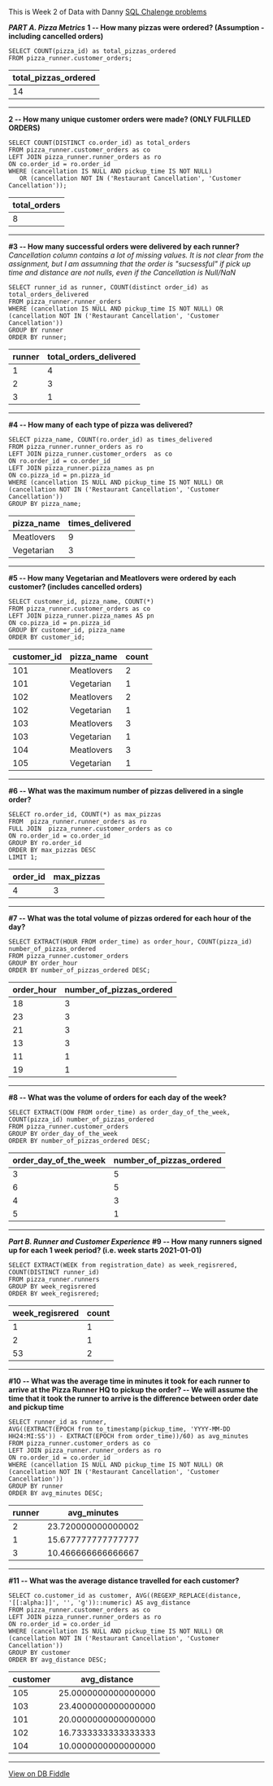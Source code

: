This is Week 2 of Data with Danny [SQL Chalenge problems](https://8weeksqlchallenge.com/case-study-2/)

***PART A. Pizza Metrics***
**1 -- How many pizzas were ordered? (Assumption - including cancelled orders)**

    SELECT COUNT(pizza_id) as total_pizzas_ordered
    FROM pizza_runner.customer_orders;

| total_pizzas_ordered |
| -------------------- |
| 14                   |

---
**2 -- How many unique customer orders were made? (ONLY FULFILLED ORDERS)**

    SELECT COUNT(DISTINCT co.order_id) as total_orders
    FROM pizza_runner.customer_orders as co
    LEFT JOIN pizza_runner.runner_orders as ro
    ON co.order_id = ro.order_id
    WHERE (cancellation IS NULL AND pickup_time IS NOT NULL) 
       OR (cancellation NOT IN ('Restaurant Cancellation', 'Customer Cancellation'));

| total_orders |
| ------------ |
| 8            |

---
**#3 -- How many successful orders were delivered by each runner?**
*Cancellation column contains a lot of missing values. It is not clear from the assignment, but I am assumning that the order is "sucsessful" 
if pick up time and distance are not nulls, even if the Cancellation is Null/NaN*

    SELECT runner_id as runner, COUNT(distinct order_id) as total_orders_delivered
    FROM pizza_runner.runner_orders
    WHERE (cancellation IS NULL AND pickup_time IS NOT NULL) OR (cancellation NOT IN ('Restaurant Cancellation', 'Customer Cancellation'))
    GROUP BY runner
    ORDER BY runner;

| runner | total_orders_delivered |
| ------ | ---------------------- |
| 1      | 4                      |
| 2      | 3                      |
| 3      | 1                      |

---
**#4 -- How many of each type of pizza was delivered?**

    SELECT pizza_name, COUNT(ro.order_id) as times_delivered
    FROM pizza_runner.runner_orders as ro
    LEFT JOIN pizza_runner.customer_orders  as co 
    ON ro.order_id = co.order_id
    LEFT JOIN pizza_runner.pizza_names as pn
    ON co.pizza_id = pn.pizza_id
    WHERE (cancellation IS NULL AND pickup_time IS NOT NULL) OR (cancellation NOT IN ('Restaurant Cancellation', 'Customer Cancellation'))
    GROUP BY pizza_name;

| pizza_name | times_delivered |
| ---------- | --------------- |
| Meatlovers | 9               |
| Vegetarian | 3               |

---
**#5 -- How many Vegetarian and Meatlovers were ordered by each customer? (includes cancelled orders)**

    SELECT customer_id, pizza_name, COUNT(*)
    FROM pizza_runner.customer_orders as co
    LEFT JOIN pizza_runner.pizza_names AS pn
    ON co.pizza_id = pn.pizza_id
    GROUP BY customer_id, pizza_name
    ORDER BY customer_id;

| customer_id | pizza_name | count |
| ----------- | ---------- | ----- |
| 101         | Meatlovers | 2     |
| 101         | Vegetarian | 1     |
| 102         | Meatlovers | 2     |
| 102         | Vegetarian | 1     |
| 103         | Meatlovers | 3     |
| 103         | Vegetarian | 1     |
| 104         | Meatlovers | 3     |
| 105         | Vegetarian | 1     |

---
**#6 -- What was the maximum number of pizzas delivered in a single order?**

    SELECT ro.order_id, COUNT(*) as max_pizzas
    FROM  pizza_runner.runner_orders as ro
    FULL JOIN  pizza_runner.customer_orders as co
    ON ro.order_id = co.order_id
    GROUP BY ro.order_id
    ORDER BY max_pizzas DESC
    LIMIT 1;

| order_id | max_pizzas |
| -------- | ---------- |
| 4        | 3          |

---
**#7 -- What was the total volume of pizzas ordered for each hour of the day?**

    SELECT EXTRACT(HOUR FROM order_time) as order_hour, COUNT(pizza_id) number_of_pizzas_ordered
    FROM pizza_runner.customer_orders
    GROUP BY order_hour
    ORDER BY number_of_pizzas_ordered DESC;

| order_hour | number_of_pizzas_ordered |
| ---------- | ------------------------ |
| 18         | 3                        |
| 23         | 3                        |
| 21         | 3                        |
| 13         | 3                        |
| 11         | 1                        |
| 19         | 1                        |

---
**#8 -- What was the volume of orders for each day of the week?**

    SELECT EXTRACT(DOW FROM order_time) as order_day_of_the_week, COUNT(pizza_id) number_of_pizzas_ordered
    FROM pizza_runner.customer_orders
    GROUP BY order_day_of_the_week
    ORDER BY number_of_pizzas_ordered DESC;

| order_day_of_the_week | number_of_pizzas_ordered |
| --------------------- | ------------------------ |
| 3                     | 5                        |
| 6                     | 5                        |
| 4                     | 3                        |
| 5                     | 1                        |

---
***Part B. Runner and Customer Experience***
**#9 -- How many runners signed up for each 1 week period? (i.e. week starts 2021-01-01)**

    SELECT EXTRACT(WEEK from registration_date) as week_regisrered, COUNT(DISTINCT runner_id)
    FROM pizza_runner.runners 
    GROUP BY week_regisrered
    ORDER BY week_regisrered;

| week_regisrered | count |
| --------------- | ----- |
| 1               | 1     |
| 2               | 1     |
| 53              | 2     |

---
**#10 -- What was the average time in minutes it took for each runner to arrive at the Pizza Runner HQ to pickup the order?
-- We will assume the time that it took the runner to arrive is the difference between order date and pickup time**

    SELECT runner_id as runner, 
    AVG((EXTRACT(EPOCH from to_timestamp(pickup_time, 'YYYY-MM-DD HH24:MI:SS')) - EXTRACT(EPOCH from order_time))/60) as avg_minutes 
    FROM pizza_runner.customer_orders as co
    LEFT JOIN pizza_runner.runner_orders as ro
    ON ro.order_id = co.order_id
    WHERE (cancellation IS NULL AND pickup_time IS NOT NULL) OR (cancellation NOT IN ('Restaurant Cancellation', 'Customer Cancellation'))
    GROUP BY runner
    ORDER BY avg_minutes DESC;

| runner | avg_minutes        |
| ------ | ------------------ |
| 2      | 23.720000000000002 |
| 1      | 15.677777777777777 |
| 3      | 10.466666666666667 |

---
**#11 -- What was the average distance travelled for each customer?**

    SELECT co.customer_id as customer, AVG((REGEXP_REPLACE(distance, '[[:alpha:]]', '', 'g'))::numeric) AS avg_distance
    FROM pizza_runner.customer_orders as co
    LEFT JOIN pizza_runner.runner_orders as ro
    ON ro.order_id = co.order_id
    WHERE (cancellation IS NULL AND pickup_time IS NOT NULL) OR (cancellation NOT IN ('Restaurant Cancellation', 'Customer Cancellation'))
    GROUP BY customer
    ORDER BY avg_distance DESC;

| customer | avg_distance        |
| -------- | ------------------- |
| 105      | 25.0000000000000000 |
| 103      | 23.4000000000000000 |
| 101      | 20.0000000000000000 |
| 102      | 16.7333333333333333 |
| 104      | 10.0000000000000000 |

---

[View on DB Fiddle](https://www.db-fiddle.com/f/7VcQKQwsS3CTkGRFG7vu98/65)
